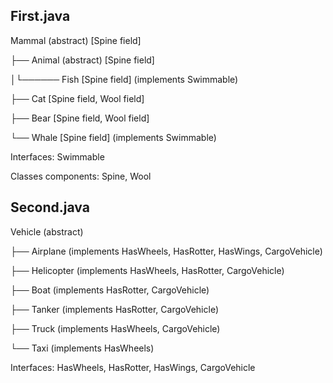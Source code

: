 ## First.java

Mammal (abstract) [Spine field]

├── Animal (abstract) [Spine field]

│└────── Fish [Spine field] (implements Swimmable)

├── Cat [Spine field, Wool field]

├── Bear [Spine field, Wool field]

└── Whale [Spine field] (implements Swimmable)

Interfaces:
Swimmable

Classes components:
Spine, 
Wool

## Second.java

Vehicle (abstract)

├── Airplane (implements HasWheels, HasRotter, HasWings, CargoVehicle)

├── Helicopter (implements HasWheels, HasRotter, CargoVehicle)

├── Boat (implements HasRotter, CargoVehicle)

├── Tanker (implements HasRotter, CargoVehicle)

├── Truck (implements HasWheels, CargoVehicle)

└── Taxi (implements HasWheels)

Interfaces:
HasWheels, 
HasRotter, 
HasWings, 
CargoVehicle
